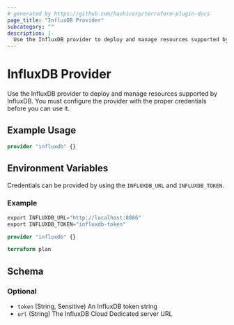 ```yaml
---
# generated by https://github.com/hashicorp/terraform-plugin-docs
page_title: "InfluxDB Provider"
subcategory: ""
description: |-
  Use the InfluxDB provider to deploy and manage resources supported by InfluxDB. You must configure the provider with the proper credentials before you can use it.
---
```


# InfluxDB Provider

Use the InfluxDB provider to deploy and manage resources supported by InfluxDB. You must configure the provider with the proper credentials before you can use it.

## Example Usage

```terraform
provider "influxdb" {}
```

## Environment Variables

Credentials can be provided by using the `INFLUXDB_URL` and `INFLUXDB_TOKEN`.

### Example

```terraform
export INFLUXDB_URL="http://localhost:8086"
export INFLUXDB_TOKEN="influxdb-token"

provider "influxdb" {}

terraform plan
```

<!-- schema generated by tfplugindocs -->
## Schema

### Optional

- `token` (String, Sensitive) An InfluxDB token string
- `url` (String) The InfluxDB Cloud Dedicated server URL
